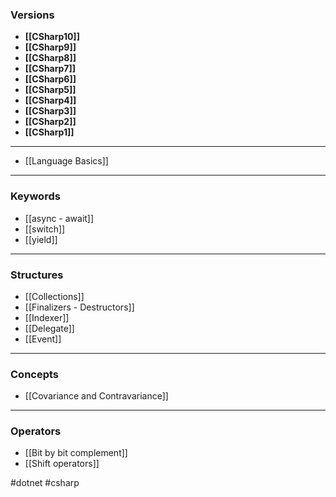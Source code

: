 
### Versions

* **[[CSharp10]]**
* **[[CSharp9]]**
* **[[CSharp8]]**
* **[[CSharp7]]**
* **[[CSharp6]]**
* **[[CSharp5]]**
* **[[CSharp4]]**
* **[[CSharp3]]**
* **[[CSharp2]]**
* **[[CSharp1]]**

<hr>

* [[Language Basics]]

<hr>

### Keywords

* [[async - await]]
* [[switch]]
* [[yield]]

<hr>

### Structures

* [[Collections]]
* [[Finalizers - Destructors]]
* [[Indexer]]
* [[Delegate]]
* [[Event]]

<hr>

### Concepts

* [[Covariance and Contravariance]]

<hr>

### Operators

* [[Bit by bit complement]]
* [[Shift operators]]

#dotnet #csharp

